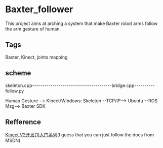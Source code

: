 # Baxter_follower
This project aims at arching a system that make Baxter robot arms follow the arm gesture of human.
## Tags
Baxter, Kinect, joints mapping
## scheme
skeleton.cpp---------------------------------------bridge.cpp----------follow.py

Human Gesture --> Kinect/Windows: Skeleton --TCP/IP--> Ubuntu --ROS Msg--> Baxter SDK
## Refference
[Kinect V2开发(1)入门系列](https://blog.csdn.net/pancast/article/details/78387143)(I guess that you can just follow the docs from MSDN)
